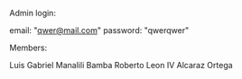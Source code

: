 Admin login: 

email: "qwer@mail.com"
password: "qwerqwer"




Members:

Luis Gabriel Manalili Bamba
Roberto Leon IV Alcaraz Ortega
